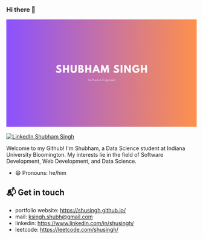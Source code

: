 ### Hi there 👋

![hero image](hero.png)

[![LinkedIn Shubham Singh](https://img.shields.io/badge/shusingh-linkedin-yellow?style=for-the-badge)](https://www.linkedin.com/in/shusingh/)

Welcome to my Github! I'm Shubham, a Data Science student at Indiana University Bloomington. My interests lie in the field of Software Development, Web Development, and Data Science.

- 😄 Pronouns: he/him

## 📬 Get in touch

- portfolio website: https://shusingh.github.io/
- mail: ksingh.shubh@gmail.com
- linkedin: https://www.linkedin.com/in/shusingh/
- leetcode: https://leetcode.com/shusingh/
